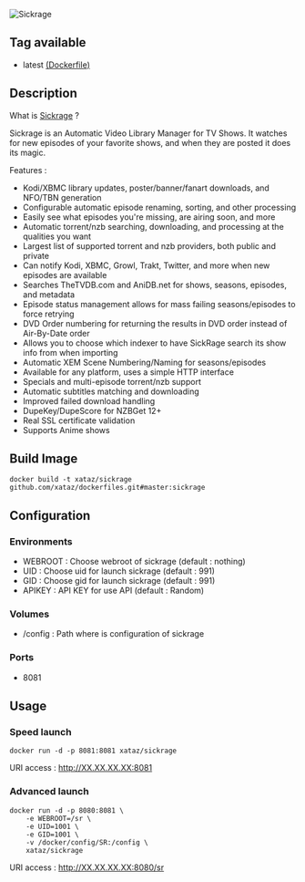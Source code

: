 ![Sickrage](https://sickrage.github.io/images/logo.png)

## Tag available
* latest [(Dockerfile)](https://github.com/xataz/dockerfiles/tree/master/sickrage/Dockerfile)

## Description
What is [Sickrage](https://github.com/SickRage/SickRage) ?

Sickrage is an Automatic Video Library Manager for TV Shows. It watches for new episodes of your favorite shows, and when they are posted it does its magic.

Features :
* Kodi/XBMC library updates, poster/banner/fanart downloads, and NFO/TBN generation
* Configurable automatic episode renaming, sorting, and other processing
* Easily see what episodes you're missing, are airing soon, and more
* Automatic torrent/nzb searching, downloading, and processing at the qualities you want
* Largest list of supported torrent and nzb providers, both public and private
* Can notify Kodi, XBMC, Growl, Trakt, Twitter, and more when new episodes are available
* Searches TheTVDB.com and AniDB.net for shows, seasons, episodes, and metadata
* Episode status management allows for mass failing seasons/episodes to force retrying
* DVD Order numbering for returning the results in DVD order instead of Air-By-Date order
* Allows you to choose which indexer to have SickRage search its show info from when importing
* Automatic XEM Scene Numbering/Naming for seasons/episodes
* Available for any platform, uses a simple HTTP interface
* Specials and multi-episode torrent/nzb support
* Automatic subtitles matching and downloading
* Improved failed download handling
* DupeKey/DupeScore for NZBGet 12+
* Real SSL certificate validation
* Supports Anime shows

## Build Image

```shell
docker build -t xataz/sickrage github.com/xataz/dockerfiles.git#master:sickrage
```

## Configuration
### Environments
* WEBROOT : Choose webroot of sickrage (default : nothing)
* UID : Choose uid for launch sickrage (default : 991)
* GID : Choose gid for launch sickrage (default : 991)
* APIKEY : API KEY for use API (default : Random)

### Volumes
* /config : Path where is configuration of sickrage

### Ports
* 8081 

## Usage
### Speed launch
```shell
docker run -d -p 8081:8081 xataz/sickrage
```
URI access : http://XX.XX.XX.XX:8081

### Advanced launch
```shell
docker run -d -p 8080:8081 \
	-e WEBROOT=/sr \
	-e UID=1001 \
	-e GID=1001 \
	-v /docker/config/SR:/config \
	xataz/sickrage
```
URI access : http://XX.XX.XX.XX:8080/sr
